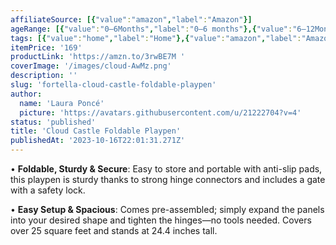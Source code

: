 ```yaml
---
affiliateSource: [{"value":"amazon","label":"Amazon"}]
ageRange: [{"value":"0–6Months","label":"0–6 months"},{"value":"6–12Months","label":"6–12 months"},{"value":"12–18Months","label":"12–18 months"},{"value":"18–24Months","label":"18–24 months"}]
tags: [{"value":"home","label":"Home"},{"value":"amazon","label":"Amazon"}]
itemPrice: '169'
productLink: 'https://amzn.to/3rwBE7M '
coverImage: '/images/cloud-AwMz.png'
description: ''
slug: 'fortella-cloud-castle-foldable-playpen'
author:
  name: 'Laura Poncé'
  picture: 'https://avatars.githubusercontent.com/u/21222704?v=4'
status: 'published'
title: 'Cloud Castle Foldable Playpen'
publishedAt: '2023-10-16T22:01:31.271Z'
---
```


• **Foldable, Sturdy & Secure**: Easy to store and portable with anti-slip pads, this playpen is sturdy thanks to strong hinge connectors and includes a gate with a safety lock.

• **Easy Setup & Spacious**: Comes pre-assembled; simply expand the panels into your desired shape and tighten the hinges—no tools needed. Covers over 25 square feet and stands at 24.4 inches tall.

